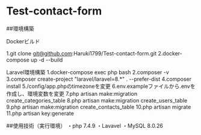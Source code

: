 # Test-contact-form

##環境構築

Dockerビルド

1.git clone git@github.com:Haruki1799/Test-contact-form.git
2.docker-compose up -d --build

Laravel環境構築
1.docker-compose exec php bash
2.composer -v
3.composer create-project "laravel/laravel=8.*" . --prefer-dist
4.composer install
5./config/app.phpのtimezoneを変更
6.env.exampleファイルから.envを作成し、環境変数を変更
7.php artisan make:migration create_categories_table
8.php artisan make:migration create_users_table
9.php artisan make:migration create_contacts_table
10.php artisan migrate
11.php artisan key:generate


##使用技術（実行環境）
・php 7.4.9
・Lavavel 
・MySQL 8.0.26
